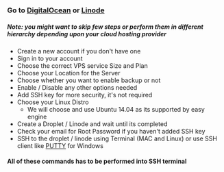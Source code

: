 ### Go to [DigitalOcean](https://www.digitalocean.com/) or [Linode](https://www.linode.com/) 
##### Note: you might want to skip few steps or perform them in different hierarchy depending upon your cloud hosting provider
- Create a new account if you don't have one
- Sign in to your account
- Choose the correct VPS service Size and Plan
- Choose your Location for the Server
- Choose whether you want to enable backup or not
- Enable / Disable any other options needed
- Add SSH key for more security, it's not required
- Choose your Linux Distro
  - We will choose and use Ubuntu 14.04 as its supported by easy engine
- Create a Droplet / Linode and wait until its completed
- Check your email for Root Password if you haven't added SSH key
- SSH to the droplet / linode using Terminal (MAC and Linux) or use SSH client like [PUTTY](http://www.chiark.greenend.org.uk/~sgtatham/putty/download.html) for Windows


#### All of these commands has to be performed into SSH terminal
